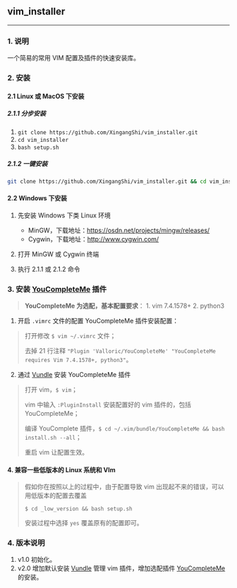 ## vim_installer

---

### 1. 说明
一个简易的常用 VIM 配置及插件的快速安装库。

### 2. 安装

#### 2.1 Linux 或 MacOS 下安装
##### 2.1.1 分步安装
1. `git clone https://github.com/XingangShi/vim_installer.git`
2. `cd vim_installer`
3. `bash setup.sh`

##### 2.1.2 一键安装
```bash
git clone https://github.com/XingangShi/vim_installer.git && cd vim_installer && bash setup.sh && cd -
```

#### 2.2 Windows 下安装
1. 先安装 Windows 下类 Linux 环境
    * MinGW，下载地址：https://osdn.net/projects/mingw/releases/
    * Cygwin，下载地址：http://www.cygwin.com/

2. 打开 MinGW 或 Cygwin 终端

3. 执行 2.1.1 或 2.1.2 命令

### 3. 安装 [YouCompleteMe](https://github.com/ycm-core/YouCompleteMe) 插件
> **YouCompleteMe 为选配，基本配置要求**： 1. vim 7.4.1578+ 2. python3

1. 开启 `.vimrc` 文件的配置 YouCompleteMe 插件安装配置：
> 打开修改 `$ vim ~/.vimrc` 文件；
>
> 去掉 21 行注释 `"Plugin 'Valloric/YouCompleteMe' "YouCompleteMe requires Vim 7.4.1578+, python3"`。

2. 通过 [Vundle](https://github.com/VundleVim/Vundle.vim) 安装 YouCompleteMe 插件
>  打开 vim，`$ vim`；
>
>  vim 中输入 `:PluginInstall` 安装配置好的 vim 插件的，包括 YouCompleteMe；
>
>  编译 YouComplete 插件，`$ cd ~/.vim/bundle/YouCompleteMe && bash install.sh --all`；
>
>  重启 vim 让配置生效。

#### 4. 兼容一些低版本的 Linux 系统和 VIm
> 假如你在按照以上的过程中，由于配置导致 vim 出现起不来的错误，可以用低版本的配置去覆盖
>
> `$ cd _low_version && bash setup.sh`
>
> 安装过程中选择 `yes` 覆盖原有的配置即可。

### 4. 版本说明
1. v1.0 初始化。
2. v2.0 增加默认安装 [Vundle](https://github.com/VundleVim/Vundle.vim) 管理 vim 插件，增加选配插件  [YouCompleteMe](https://github.com/ycm-core/YouCompleteMe) 的安装。
